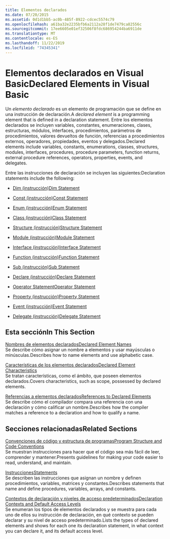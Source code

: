 ```yaml
---
title: Elementos declarados
ms.date: 07/20/2015
ms.assetid: 0d1d1bb5-ac0b-485f-8922-cdcec5574c79
ms.openlocfilehash: a61ba32e2235bfb6a2112a28f1de7479ca82556c
ms.sourcegitcommit: 17ee6605e01ef32506f8fdc686954244ba6911de
ms.translationtype: MT
ms.contentlocale: es-ES
ms.lasthandoff: 11/22/2019
ms.locfileid: "74345341"
---
```

# <a name="declared-elements-in-visual-basic"></a><span data-ttu-id="6bbce-102">Elementos declarados en Visual Basic</span><span class="sxs-lookup"><span data-stu-id="6bbce-102">Declared Elements in Visual Basic</span></span>
<span data-ttu-id="6bbce-103">Un *elemento declarado* es un elemento de programación que se define en una instrucción de declaración.</span><span class="sxs-lookup"><span data-stu-id="6bbce-103">A *declared element* is a programming element that is defined in a declaration statement.</span></span> <span data-ttu-id="6bbce-104">Entre los elementos declarados se incluyen variables, constantes, enumeraciones, clases, estructuras, módulos, interfaces, procedimientos, parámetros de procedimientos, valores devueltos de función, referencias a procedimientos externos, operadores, propiedades, eventos y delegados.</span><span class="sxs-lookup"><span data-stu-id="6bbce-104">Declared elements include variables, constants, enumerations, classes, structures, modules, interfaces, procedures, procedure parameters, function returns, external procedure references, operators, properties, events, and delegates.</span></span>  
  
 <span data-ttu-id="6bbce-105">Entre las instrucciones de declaración se incluyen las siguientes:</span><span class="sxs-lookup"><span data-stu-id="6bbce-105">Declaration statements include the following:</span></span>  
  
- [<span data-ttu-id="6bbce-106">Dim (instrucción)</span><span class="sxs-lookup"><span data-stu-id="6bbce-106">Dim Statement</span></span>](../../../../visual-basic/language-reference/statements/dim-statement.md)  
  
- [<span data-ttu-id="6bbce-107">Const (instrucción)</span><span class="sxs-lookup"><span data-stu-id="6bbce-107">Const Statement</span></span>](../../../../visual-basic/language-reference/statements/const-statement.md)  
  
- [<span data-ttu-id="6bbce-108">Enum (instrucción)</span><span class="sxs-lookup"><span data-stu-id="6bbce-108">Enum Statement</span></span>](../../../../visual-basic/language-reference/statements/enum-statement.md)  
  
- [<span data-ttu-id="6bbce-109">Class (instrucción)</span><span class="sxs-lookup"><span data-stu-id="6bbce-109">Class Statement</span></span>](../../../../visual-basic/language-reference/statements/class-statement.md)  
  
- [<span data-ttu-id="6bbce-110">Structure (instrucción)</span><span class="sxs-lookup"><span data-stu-id="6bbce-110">Structure Statement</span></span>](../../../../visual-basic/language-reference/statements/structure-statement.md)  
  
- [<span data-ttu-id="6bbce-111">Module (instrucción)</span><span class="sxs-lookup"><span data-stu-id="6bbce-111">Module Statement</span></span>](../../../../visual-basic/language-reference/statements/module-statement.md)  
  
- [<span data-ttu-id="6bbce-112">Interface (instrucción)</span><span class="sxs-lookup"><span data-stu-id="6bbce-112">Interface Statement</span></span>](../../../../visual-basic/language-reference/statements/interface-statement.md)  
  
- [<span data-ttu-id="6bbce-113">Function (instrucción)</span><span class="sxs-lookup"><span data-stu-id="6bbce-113">Function Statement</span></span>](../../../../visual-basic/language-reference/statements/function-statement.md)  
  
- [<span data-ttu-id="6bbce-114">Sub (instrucción)</span><span class="sxs-lookup"><span data-stu-id="6bbce-114">Sub Statement</span></span>](../../../../visual-basic/language-reference/statements/sub-statement.md)  
  
- [<span data-ttu-id="6bbce-115">Declare (instrucción)</span><span class="sxs-lookup"><span data-stu-id="6bbce-115">Declare Statement</span></span>](../../../../visual-basic/language-reference/statements/declare-statement.md)  
  
- [<span data-ttu-id="6bbce-116">Operator Statement</span><span class="sxs-lookup"><span data-stu-id="6bbce-116">Operator Statement</span></span>](../../../../visual-basic/language-reference/statements/operator-statement.md)  
  
- [<span data-ttu-id="6bbce-117">Property (instrucción)</span><span class="sxs-lookup"><span data-stu-id="6bbce-117">Property Statement</span></span>](../../../../visual-basic/language-reference/statements/property-statement.md)  
  
- [<span data-ttu-id="6bbce-118">Event (instrucción)</span><span class="sxs-lookup"><span data-stu-id="6bbce-118">Event Statement</span></span>](../../../../visual-basic/language-reference/statements/event-statement.md)  
  
- [<span data-ttu-id="6bbce-119">Delegate (instrucción)</span><span class="sxs-lookup"><span data-stu-id="6bbce-119">Delegate Statement</span></span>](../../../../visual-basic/language-reference/statements/delegate-statement.md)  
  
## <a name="in-this-section"></a><span data-ttu-id="6bbce-120">Esta sección</span><span class="sxs-lookup"><span data-stu-id="6bbce-120">In This Section</span></span>  
 [<span data-ttu-id="6bbce-121">Nombres de elementos declarados</span><span class="sxs-lookup"><span data-stu-id="6bbce-121">Declared Element Names</span></span>](../../../../visual-basic/programming-guide/language-features/declared-elements/declared-element-names.md)  
 <span data-ttu-id="6bbce-122">Se describe cómo asignar un nombre a elementos y usar mayúsculas o minúsculas.</span><span class="sxs-lookup"><span data-stu-id="6bbce-122">Describes how to name elements and use alphabetic case.</span></span>  
  
 [<span data-ttu-id="6bbce-123">Características de los elementos declarados</span><span class="sxs-lookup"><span data-stu-id="6bbce-123">Declared Element Characteristics</span></span>](../../../../visual-basic/programming-guide/language-features/declared-elements/declared-element-characteristics.md)  
 <span data-ttu-id="6bbce-124">Se tratan características, como el ámbito, que poseen elementos declarados.</span><span class="sxs-lookup"><span data-stu-id="6bbce-124">Covers characteristics, such as scope, possessed by declared elements.</span></span>  
  
 [<span data-ttu-id="6bbce-125">Referencias a elementos declarados</span><span class="sxs-lookup"><span data-stu-id="6bbce-125">References to Declared Elements</span></span>](../../../../visual-basic/programming-guide/language-features/declared-elements/references-to-declared-elements.md)  
 <span data-ttu-id="6bbce-126">Se describe cómo el compilador compara una referencia con una declaración y cómo calificar un nombre.</span><span class="sxs-lookup"><span data-stu-id="6bbce-126">Describes how the compiler matches a reference to a declaration and how to qualify a name.</span></span>  
  
## <a name="related-sections"></a><span data-ttu-id="6bbce-127">Secciones relacionadas</span><span class="sxs-lookup"><span data-stu-id="6bbce-127">Related Sections</span></span>  
 [<span data-ttu-id="6bbce-128">Convenciones de código y estructura de programas</span><span class="sxs-lookup"><span data-stu-id="6bbce-128">Program Structure and Code Conventions</span></span>](../../../../visual-basic/programming-guide/program-structure/program-structure-and-code-conventions.md)  
 <span data-ttu-id="6bbce-129">Se muestran instrucciones para hacer que el código sea más fácil de leer, comprender y mantener.</span><span class="sxs-lookup"><span data-stu-id="6bbce-129">Presents guidelines for making your code easier to read, understand, and maintain.</span></span>  
  
 [<span data-ttu-id="6bbce-130">Instrucciones</span><span class="sxs-lookup"><span data-stu-id="6bbce-130">Statements</span></span>](../../../../visual-basic/language-reference/statements/index.md)  
 <span data-ttu-id="6bbce-131">Se describen las instrucciones que asignan un nombre y definen procedimientos, variables, matrices y constantes.</span><span class="sxs-lookup"><span data-stu-id="6bbce-131">Describes statements that name and define procedures, variables, arrays, and constants.</span></span>  
  
 [<span data-ttu-id="6bbce-132">Contextos de declaración y niveles de acceso predeterminados</span><span class="sxs-lookup"><span data-stu-id="6bbce-132">Declaration Contexts and Default Access Levels</span></span>](../../../../visual-basic/language-reference/statements/declaration-contexts-and-default-access-levels.md)  
 <span data-ttu-id="6bbce-133">Se enumeran los tipos de elementos declarados y se muestra para cada uno de ellos su instrucción de declaración, en qué contexto se pueden declarar y su nivel de acceso predeterminado.</span><span class="sxs-lookup"><span data-stu-id="6bbce-133">Lists the types of declared elements and shows for each one its declaration statement, in what context you can declare it, and its default access level.</span></span>
